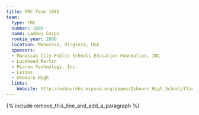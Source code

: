 ```yaml
---
title: FRC Team 1895
team:
  type: FRC
  number: 1895
  name: Lambda Corps
  rookie_year: 2006
  location: Manassas, Virginia, USA
  sponsors:
  - Manassas City Public Schools Education Foundation, INC
  - Lockheed Martin
  - Micron Technology, Inc.
  - Leidos
  - Osbourn High
  links:
    Website: http://osbournhs.mcpsva.org/pages/Osbourn_High_School/Classes/494
---
```


{% include remove_this_line_and_add_a_paragraph %}